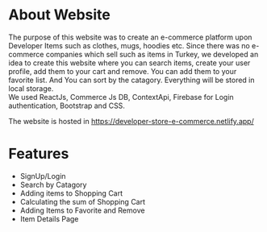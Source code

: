 
# About Website
The purpose of this website was to create an e-commerce platform upon Developer Items such as clothes, mugs, hoodies etc. Since there was no e-commerce companies which sell such as items in Turkey, we developed an idea to create this website where you can search items, create your user profile, add them to your cart and remove. You can add them to your favorite list. And You can sort by the catagory. Everything will be stored in local storage. \
We used ReactJs, Commerce Js DB, ContextApi, Firebase for Login authentication, Bootstrap and CSS.

The website is hosted in
https://developer-store-e-commerce.netlify.app/

# Features
- SignUp/Login
- Search by Catagory
- Adding items to Shopping Cart
- Calculating the sum of Shopping Cart
- Adding Items to Favorite and Remove
- Item Details Page
